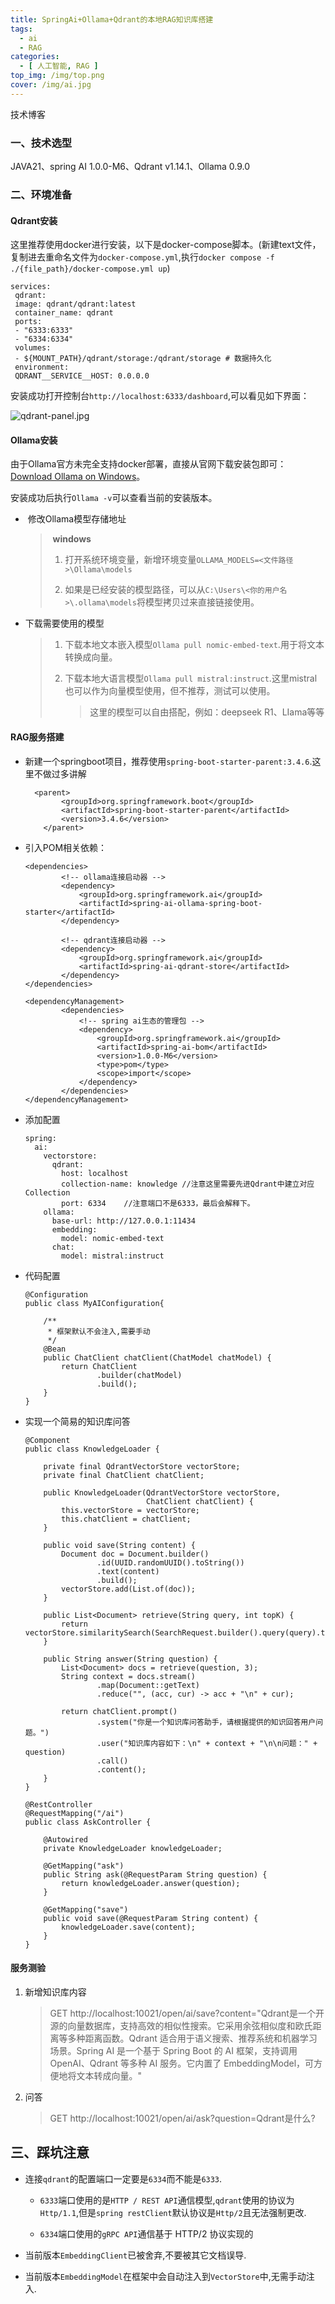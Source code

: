 ```yaml
---
title: SpringAi+Ollama+Qdrant的本地RAG知识库搭建
tags:
  - ai
  - RAG
categories:
  - [ 人工智能, RAG ]
top_img: /img/top.png
cover: /img/ai.jpg
---
```

技术博客
### 一、技术选型

JAVA21、spring AI 1.0.0-M6、Qdrant v1.14.1、Ollama 0.9.0

### 二、环境准备

#### Qdrant安装

这里推荐使用docker进行安装，以下是docker-compose脚本。(新建text文件，复制进去重命名文件为`docker-compose.yml`,执行`docker compose -f ./{file_path}/docker-compose.yml up`)

```
services:  
 qdrant:  
 image: qdrant/qdrant:latest  
 container_name: qdrant  
 ports:  
 - "6333:6333"  
 - "6334:6334"  
 volumes:  
 - ${MOUNT_PATH}/qdrant/storage:/qdrant/storage # 数据持久化  
 environment:  
 QDRANT__SERVICE__HOST: 0.0.0.0
```

安装成功打开控制台`http://localhost:6333/dashboard`,可以看见如下界面：

![qdrant-panel.jpg](rag/qdrant-panel.jpg)

#### Ollama安装

由于Ollama官方未完全支持docker部署，直接从官网下载安装包即可：[Download Ollama on Windows](https://ollama.com/download)。

安装成功后执行`Ollama -v`可以查看当前的安装版本。

-  修改Ollama模型存储地址
  
  >  **windows**
  > 
  > 1. 打开系统环境变量，新增环境变量`OLLAMA_MODELS=<文件路径>\Ollama\models`
  > 
  > 2. 如果是已经安装的模型路径，可以从`C:\Users\<你的用户名>\.ollama\models`将模型拷贝过来直接链接使用。

- 下载需要使用的模型
  
  > 1. 下载本地文本嵌入模型`Ollama pull nomic-embed-text`.用于将文本转换成向量。
  > 
  > 2. 下载本地大语言模型`Ollama pull mistral:instruct`.这里mistral也可以作为向量模型使用，但不推荐，测试可以使用。
  >    
  >    > 这里的模型可以自由搭配，例如：deepseek R1、LIama等等

#### RAG服务搭建

- 新建一个springboot项目，推荐使用`spring-boot-starter-parent:3.4.6`.这里不做过多讲解
  
  ```
    <parent>
          <groupId>org.springframework.boot</groupId>
          <artifactId>spring-boot-starter-parent</artifactId>
          <version>3.4.6</version>
      </parent>  
  ```

- 引入POM相关依赖：
  
  ```
  <dependencies>
          <!-- ollama连接启动器 -->
          <dependency>
              <groupId>org.springframework.ai</groupId>
              <artifactId>spring-ai-ollama-spring-boot-starter</artifactId>
          </dependency>
  
          <!-- qdrant连接启动器 -->
          <dependency>
              <groupId>org.springframework.ai</groupId>
              <artifactId>spring-ai-qdrant-store</artifactId>
          </dependency>
  </dependencies>
  
  <dependencyManagement>
          <dependencies>
              <!-- spring ai生态的管理包 -->
              <dependency>
                  <groupId>org.springframework.ai</groupId>
                  <artifactId>spring-ai-bom</artifactId>
                  <version>1.0.0-M6</version>
                  <type>pom</type>
                  <scope>import</scope>
              </dependency>
          </dependencies>
  </dependencyManagement>
  ```

- 添加配置
  
  ```
  spring:
    ai:
      vectorstore:
        qdrant:
          host: localhost
          collection-name: knowledge //注意这里需要先进Qdrant中建立对应Collection
          port: 6334    //注意端口不是6333，最后会解释下。
      ollama:
        base-url: http://127.0.0.1:11434
        embedding:
          model: nomic-embed-text
        chat:
          model: mistral:instruct
  ```

- 代码配置
  
  ```
  @Configuration
  public class MyAIConfiguration{
  
      /**
       * 框架默认不会注入,需要手动
       */
      @Bean
      public ChatClient chatClient(ChatModel chatModel) {
          return ChatClient
                  .builder(chatModel)
                  .build();
      }
  }
  ```

- 实现一个简易的知识库问答
  
  ```
  @Component
  public class KnowledgeLoader {
  
      private final QdrantVectorStore vectorStore;
      private final ChatClient chatClient;
  
      public KnowledgeLoader(QdrantVectorStore vectorStore,
                             ChatClient chatClient) {
          this.vectorStore = vectorStore;
          this.chatClient = chatClient;
      }
  
      public void save(String content) {
          Document doc = Document.builder()
                  .id(UUID.randomUUID().toString())
                  .text(content)
                  .build();
          vectorStore.add(List.of(doc));
      }
  
      public List<Document> retrieve(String query, int topK) {
          return vectorStore.similaritySearch(SearchRequest.builder().query(query).topK(topK).build());
      }
  
      public String answer(String question) {
          List<Document> docs = retrieve(question, 3);
          String context = docs.stream()
                  .map(Document::getText)
                  .reduce("", (acc, cur) -> acc + "\n" + cur);
  
          return chatClient.prompt()
                  .system("你是一个知识库问答助手，请根据提供的知识回答用户问题。")
                  .user("知识库内容如下：\n" + context + "\n\n问题：" + question)
                  .call()
                  .content();
      }
  }
  ```
  
  ```
  @RestController
  @RequestMapping("/ai")
  public class AskController {
  
      @Autowired
      private KnowledgeLoader knowledgeLoader;
  
      @GetMapping("ask")
      public String ask(@RequestParam String question) {
          return knowledgeLoader.answer(question);
      }
  
      @GetMapping("save")
      public void save(@RequestParam String content) {
          knowledgeLoader.save(content);
      }
  }
  ```

#### 服务测验

1. 新增知识库内容
   > GET http://localhost:10021/open/ai/save?content="Qdrant是一个开源的向量数据库，支持高效的相似性搜索。它采用余弦相似度和欧氏距离等多种距离函数。Qdrant 适合用于语义搜索、推荐系统和机器学习场景。Spring AI 是一个基于 Spring Boot 的 AI 框架，支持调用 OpenAI、Qdrant 等多种 AI 服务。它内置了 EmbeddingModel，可方便地将文本转成向量。"

2. 问答
   > GET http://localhost:10021/open/ai/ask?question=Qdrant是什么?  

## 三、踩坑注意

- 连接`qdrant`的配置端口一定要是`6334`而不能是`6333`.
  
  - `6333`端口使用的是`HTTP / REST API`通信模型,`qdrant`使用的协议为`Http/1.1`,但是`spring restClient`默认协议是`Http/2`且无法强制更改.
  
  - `6334`端口使用的`gRPC API`通信基于 HTTP/2 协议实现的

- 当前版本`EmbeddingClient`已被舍弃,不要被其它文档误导.

- 当前版本`EmbeddingModel`在框架中会自动注入到`VectorStore`中,无需手动注入.
